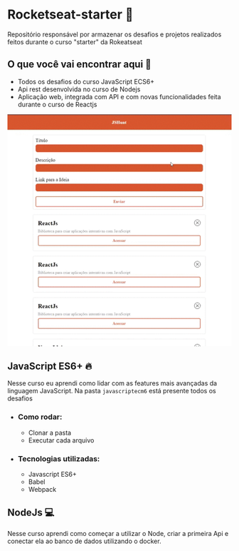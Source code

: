 # Rocketseat-starter :rocket:

Repositório responsável por armazenar os desafios e projetos realizados feitos durante o curso "starter" da Rokeatseat

## O que você vai encontrar aqui :book:

- Todos os desafios do curso JavaScript ECS6+
- Api rest desenvolvida no curso de Nodejs
- Aplicação web, integrada com API e com novas funcionalidades feita durante o curso de Reactjs

![gif](video_webapp.gif)

## JavaScript ES6+ :fire:

Nesse curso eu aprendi como lidar com as features mais avançadas da linguagem JavaScript. Na pasta `javascriptecm6` está presente todos os desafios

- ### Como rodar:
  - Clonar a pasta
  - Executar cada arquivo
- ### Tecnologias utilizadas:
  - Javascript ES6+
  - Babel
  - Webpack

## NodeJs :computer:

Nesse curso aprendi como começar a utilizar o Node, criar a primeira Api e conectar ela ao banco de dados utilizando o docker.
